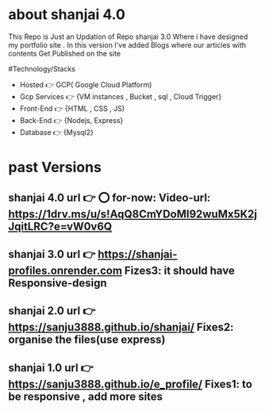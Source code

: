 
# about shanjai 4.0 
This Repo is Just an Updation of Repo shanjai 3.0 Where i have designed my portfolio site . In this version I've added Blogs where our articles with contents Get Published on the site


#Technology/Stacks
* Hosted 👉 GCP( Google Cloud Platform)
* Gcp Services 👉 {VM instances , Bucket , sql , Cloud Trigger}
* Front-End 👉 {HTML , CSS , JS)
* Back-End 👉 {Nodejs, Express}
* Database 👉 {Mysql2}


# past Versions
## shanjai 4.0 url 👉 ⭕  for-now: Video-url: https://1drv.ms/u/s!AqQ8CmYDoMI92wuMx5K2jJqitLRC?e=vW0v6Q
## shanjai 3.0 url 👉 https://shanjai-profiles.onrender.com    Fizes3: it should have Responsive-design 
## shanjai 2.0 url 👉 https://sanju3888.github.io/shanjai/     Fixes2: organise the files(use express)
## shanjai 1.0 url 👉 https://sanju3888.github.io/e_profile/   Fixes1: to be responsive , add more sites 

